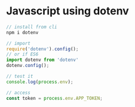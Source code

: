 # Javascript using dotenv

```javascript
// install from cli
npm i dotenv

// import 
require('dotenv').config();
// or if ES6
import dotenv from 'dotenv'
dotenv.config();

// test it
console.log(process.env);

// access
const token = process.env.APP_TOKEN;
```
